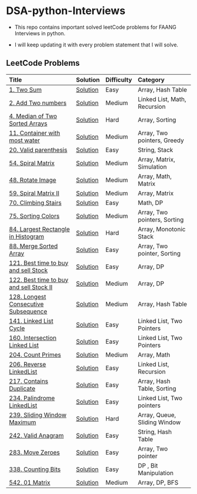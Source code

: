 # DSA-python-Interviews

- This repo contains important solved leetCode problems for FAANG Interviews in python.

- I will keep updating it with every problem statement that I will solve.


## LeetCode Problems

| Title                                                                                                                                                      | Solution                                                                                                       | Difficulty | Category                                                       |
| :--------------------------------------------------------------------------------------------------------------------------------------------------------- | :------------------------------------------------------------------------------------------------------------------- | :--------- | :------------------------------------------------------------- |
| [1. Two Sum](https://leetcode.com/problems/two-sum/)                                                                                                       | [Solution](https://github.com/jaishikaprasad/DSA/blob/main/Two_sum.py)                                          | Easy       | Array, Hash Table                                              |
| [2. Add Two numbers](https://leetcode.com/problems/add-two-numbers/)                                                                                       | [Solution](https://github.com/jaishikaprasad/DSA_python/blob/main/problems/add_two_numbers.py)                  | Medium     | Linked List, Math, Recursion                                 |
| [4. Median of Two Sorted Arrays](https://leetcode.com/problems/median-of-two-sorted-arrays/)                                                               | [Solution](https://github.com/jaishikaprasad/DSA_python/blob/main/problems/Median_of_two_sorted_arrays.py)      | Hard       | Array, Sorting                                                 |
| [11. Container with most water](eetcode.com/problems/container-with-most-water/)                                                                           | [Solution](https://github.com/jaishikaprasad/DSA_python/blob/main/problems/container_with_most_water.py)        | Medium     | Array, Two pointers, Greedy                                    |
| [20. Valid parenthesis](https://leetcode.com/problems/valid-parentheses/)                                                                                  | [Solution](https://github.com/jaishikaprasad/DSA_python/blob/main/problems/valid_parenthesis.py)                | Easy       | String, Stack                                                  |
| [54. Spiral Matrix](https://leetcode.com/problems/spiral-matrix/)                                                                                          | [Solution](https://github.com/jaishikaprasad/DSA_python/blob/main/problems/spiral_matrix.py)                    | Medium     | Array, Matrix, Simulation                                      |
| [48. Rotate Image](https://leetcode.com/problems/rotate-image/)                                                                                            | [Solution](https://github.com/jaishikaprasad/DSA_python/blob/main/problems/Rotate_Image.py)                     | Medium     | Array, Math, Matrix                                            |
| [59. Spiral Matrix II](https://leetcode.com/problems/spiral-matrix-ii/)                                                                                    | [Solution](https://github.com/jaishikaprasad/DSA_python/blob/main/problems/Spiral_matrix_2.py)                  | Medium     | Array, Matrix                                                  |
| [70. Climbing Stairs](https://leetcode.com/problems/climbing-stairs/)                                                                                      | [Solution](https://github.com/jaishikaprasad/DSA_python/blob/main/problems/climbing_stairs.py)                  | Easy       | Math, DP                                                       |
| [75. Sorting Colors](https://leetcode.com/problems/sort-colors/)                                                                                           | [Solution](https://github.com/jaishikaprasad/DSA_python/blob/main/problems/sort_colors.py)                      | Medium     | Array, Two pointers, Sorting                                   |
| [84. Largest Rectangle in Histogram](https://leetcode.com/problems/largest-rectangle-in-histogram/)                                                        | [Solution](https://github.com/jaishikaprasad/DSA_python/blob/main/problems/Largest_Rectangle_in_Histogram.py)   | Hard       | Array, Monotonic Stack                                         |
| [88. Merge Sorted Array](https://leetcode.com/problems/merge-sorted-array/)                                                                                | [Solution](https://github.com/jaishikaprasad/DSA_python/blob/main/problems/merge_sorted_array.py)               | Easy       | Array, Two pointer, Sorting                                    |
| [121. Best time to buy and sell Stock](https://leetcode.com/problems/best-time-to-buy-and-sell-stock/)                                                     | [Solution](https://github.com/jaishikaprasad/DSA_python/blob/main/problems/Best_time_to_buy_and_sell_stocks.py) | Easy       | Array, DP                                                      |
| [122. Best time to buy and sell Stock II](https://leetcode.com/problems/best-time-to-buy-and-sell-stock-ii/)                                               | [Solution](https://github.com/jaishikaprasad/DSA_python/blob/main/problems/Best_time_to_buy_and_sell_stocks_II.py) | Medium     | Array, DP                                                   |
| [128. Longest Consecutive Subsequence](https://leetcode.com/problems/longest-consecutive-sequence/)                                                        | [Solution](https://github.com/jaishikaprasad/DSA_python/blob/main/problems/longest_consecutive_subsequence.py)  | Medium     | Array, Hash Table                                              |  
| [141. Linked List Cycle](https://leetcode.com/problems/linked-list-cycle/)                                                                                 | [Solution](https://github.com/jaishikaprasad/DSA_python/blob/main/problems/linkedList_cycle.py)                 | Easy       | Linked List, Two Pointers                                      |
| [160. Intersection Linked List](https://leetcode.com/problems/intersection-of-two-linked-lists/)                                                           | [Solution](https://github.com/jaishikaprasad/DSA_python/blob/main/problems/Intersection_of_LL.py)               | Easy       | Linked List, Two Pointers                                      |
| [204. Count Primes](https://leetcode.com/problems/count-primes/)                                                                                           | [Solution](https://github.com/jaishikaprasad/DSA_python/blob/main/problems/count_primes.py)                     | Medium     | Array, Math                                                    |
| [206. Reverse LinkedList](https://leetcode.com/problems/reverse-linked-list/)                                                                              | [Solution](https://github.com/jaishikaprasad/DSA_python/blob/main/problems/reverse_linkedList.py)               | Easy       | Linked List, Recursion                                         |
| [217. Contains Duplicate](https://leetcode.com/problems/contains-duplicate/)                                                                               | [Solution](https://github.com/jaishikaprasad/DSA_python/blob/main/problems/contains_duplicate.py)               | Easy       | Array, Hash Table, Sorting                                     |
| [234. Palindrome LinkedList](https://leetcode.com/problems/palindrome-linked-list/)                                                                        | [Solution](https://github.com/jaishikaprasad/DSA_python/blob/main/problems/palindrome_LinkedList.py)            | Easy       | Linked List, Two pointers                                      |
| [239. Sliding Window Maximum](https://leetcode.com/problems/sliding-window-maximum/)                                                                       | [Solution](https://github.com/jaishikaprasad/DSA_python/blob/main/problems/sliding_Window_maximum.py)           | Hard       | Array, Queue, Sliding Window                                   |
| [242. Valid Anagram](https://leetcode.com/problems/valid-anagram/)                                                                                         | [Solution](https://github.com/jaishikaprasad/DSA_python/blob/main/problems/valid_anagram.py)                    | Easy       | String, Hash Table                                             |
| [283. Move Zeroes](https://leetcode.com/problems/move-zeroes/)                                                                                             | [Solution](https://github.com/jaishikaprasad/DSA_python/blob/main/problems/move_zeroes.py)                      | Easy       | Array, Two pointer                                             |
| [338. Counting Bits](https://leetcode.com/problems/counting-bits/)                                                                                         | [Solution](https://github.com/jaishikaprasad/DSA_python/blob/main/problems/counting_bits.py)                    | Easy       | DP , Bit Manipulation                                          |
| [542. 01 Matrix](https://leetcode.com/problems/01-matrix/)                                                                                                 | [Solution](https://github.com/jaishikaprasad/DSA_python/blob/main/problems/01_Matrix.py)                        | Medium     | Array, DP, BFS                                                 |
